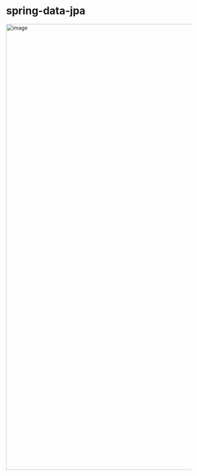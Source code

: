 # spring-data-jpa

<img width="1214" alt="image" src="https://github.com/Khushboo94/spring-data-jpa/assets/30652269/f7d8ec5d-f67f-43d1-91d8-088835ed9e0e">


